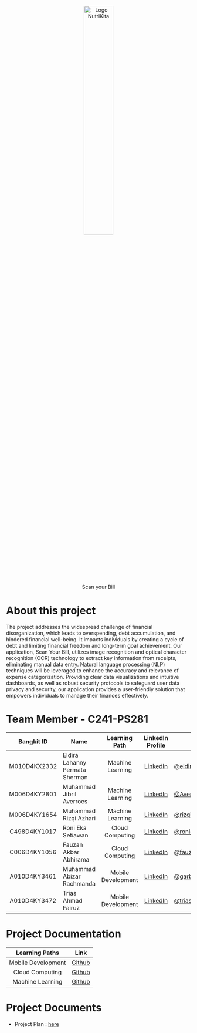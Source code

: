 <div align="center">
  <img src="https://github.com/ScanYourBill/.github/assets/89185308/79e8c7eb-5c19-4e32-ae29-fe27e5550ae5" alt="Logo NutriKita" style="width: 40%;">
  <p>Scan your Bill</p>
</div>

# About this project
The project addresses the widespread challenge of financial disorganization, which leads to overspending, debt accumulation, and hindered financial well-being. It impacts individuals by creating a cycle of debt and limiting financial freedom and long-term goal achievement. Our application, Scan Your Bill, utilizes image recognition and optical character recognition (OCR) technology to extract key information from receipts, eliminating manual data entry. Natural language processing (NLP) techniques will be leveraged to enhance the accuracy and relevance of expense categorization. Providing clear data visualizations and intuitive dashboards, as well as robust security protocols to safeguard user data privacy and security, our application provides a user-friendly solution that empowers individuals to manage their finances effectively.


# Team Member - C241-PS281
<div align="center">
  
| Bangkit ID       |           Name            |   Learning Path    | LinkedIn Profile | Github | Status |
|:----------------:|---------------------------|:------------------:|:-----------------------------------------:|-------------------------------------------------------------------|:---------------------------------|
| M010D4KX2332      | Eldira Lahanny Permata Sherman  | Machine Learning   | [LinkedIn](https://www.linkedin.com/in/eldira-lahanny-permata-sherman-659a75192/) | [@eldiralps](https://github.com/eldiralps) | Active |
| M006D4KY2801      | Muhammad Jibril Averroes   | Machine Learning   | [LinkedIn](https://www.linkedin.com/in/muhammad-jibril-averroes/) | [@Avers03](https://github.com/Avers03) | Active |
| M006D4KY1654      | Muhammad Rizqi Azhari          | Machine Learning    | [LinkedIn](https://www.linkedin.com/in/muhammad-rizqi-azhari/) | [@rizqimra](https://github.com/rizqimra) | Active |
| C498D4KY1017      | Roni Eka Setiawan     | Cloud Computing    | [LinkedIn](https://www.linkedin.com/in/roni-eka-setiawan/) | [@roniekas](https://github.com/roniekas) | Active |
| C006D4KY1056      | Fauzan Akbar Abhirama             | Cloud Computing | [LinkedIn](https://www.linkedin.com/in/fauzanakbara/) | [@fauzanakbar2503](https://github.com/fauzanakbar2503) | Active |
| A010D4KY3461       | Muhammad Abizar Rachmanda              | Mobile Development | [LinkedIn](https://www.linkedin.com/in/muhammad-abizar-rachmanda/) | [@garbitz](https://github.com/garbitz) | Active |
| A010D4KY3472       | Trias Ahmad Fairuz | Mobile Development   | [LinkedIn](https://www.linkedin.com/in/trias-ahmad-fairuz-a9a137219/) | [@triasaf](https://github.com/triasaf) | Active |

</div>

# Project Documentation
|   Learning Paths   |                                Link                                |
| :----------------: | :----------------------------------------------------------------: |
| Mobile Development | [Github](https://github.com/ScanYourBill/mobile-development) |
|  Cloud Computing  | [Github](https://github.com/ScanYourBill/cloud-computing)  |
|   Machine Learning  | [Github](https://github.com/ScanYourBill/machine-learning)  |

# Project Documents
- Project Plan : [here](https://docs.google.com/document/d/1yR94isvd40q2EopLy_NYIcU7qr5G7Sr8sEPv5kIja78/edit)
